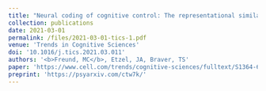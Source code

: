 ```yaml
---
title: "Neural coding of cognitive control: The representational similarity analysis approach"
collection: publications
date: 2021-03-01
permalink: /files/2021-03-01-tics-1.pdf
venue: 'Trends in Cognitive Sciences'
doi: '10.1016/j.tics.2021.03.011'
authors: '<b>Freund, MC</b>, Etzel, JA, Braver, TS'
paper: 'https://www.cell.com/trends/cognitive-sciences/fulltext/S1364-6613(21)00083-8'
preprint: 'https://psyarxiv.com/ctw7k/'
---
```

